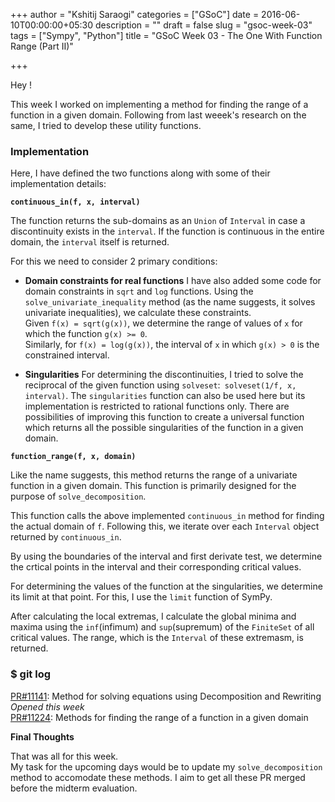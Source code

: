 +++
author = "Kshitij Saraogi"
categories = ["GSoC"]
date = 2016-06-10T00:00:00+05:30
description = ""
draft = false
slug = "gsoc-week-03"
tags = ["Sympy", "Python"]
title = "GSoC Week 03 - The One With Function Range (Part II)"

+++



Hey !

This week I worked on implementing a method for finding the range of a function in a given domain.
Following from last weeek's research on the same, I tried to develop these utility functions.

### **Implementation**

Here, I have defined the two functions along with some of their implementation details:

**`continuous_in(f, x, interval)`**

The function returns the sub-domains as an `Union` of `Interval` in case a discontinuity exists in the `interval`. If the function is continuous in the entire domain, the `interval` itself is returned.

For this we need to consider 2 primary conditions:

- **Domain constraints for real functions**
I have also added some code for domain constraints in `sqrt` and `log` functions.
Using the `solve_univariate_inequality` method (as the name suggests, it solves univariate inequalities),
we calculate these constraints.  
Given `f(x) = sqrt(g(x))`, we determine the range of values of `x` for which the function `g(x) >= 0`.  
Similarly, for `f(x) = log(g(x))`, the interval of `x` in which `g(x) > 0` is the constrained interval. 

-  **Singularities**
For determining the discontinuities, I tried to solve the reciprocal of the given function using `solveset`:`
solveset(1/f, x, interval)`. The `singularities` function can also be used here but its implementation is 
restricted to rational functions only. There are possibilities of improving this function to create a universal
function which returns all the possible singularities of the function in a given domain.

**`function_range(f, x, domain)`**  

Like the name suggests, this method returns the range of a univariate function in a given domain. This function is primarily designed for the purpose of `solve_decomposition`.  

This function calls the above implemented `continuous_in` method for finding the actual domain of `f`. Following this, we iterate over each `Interval` object returned by `continuous_in`. 

By using the boundaries of the interval and first derivate test, we determine the crtical points in the interval 
and their corresponding critical values.  

For determining the values of the function at the singularities, we determine its limit at that point. 
For this, I use the `limit` function of SymPy.

After calculating the local extremas, I calculate the global minima and maxima using the `inf`(infimum) and `sup`(supremum) of the `FiniteSet` of all critical values. The range, which is the `Interval` of these extremasm, is returned.

### **$ git log**

[PR#11141](https://github.com/sympy/sympy/pull/11141): Method for solving equations using Decomposition and Rewriting
_Opened this week_   
[PR#11224](https://github.com/sympy/sympy/pull/11224): Methods for finding the range of a function in a given domain 

**Final Thoughts**

That was all for this week.  
My task for the upcoming days would be to update my `solve_decomposition` method to accomodate these methods.
I aim to get all these PR merged before the midterm evaluation.
